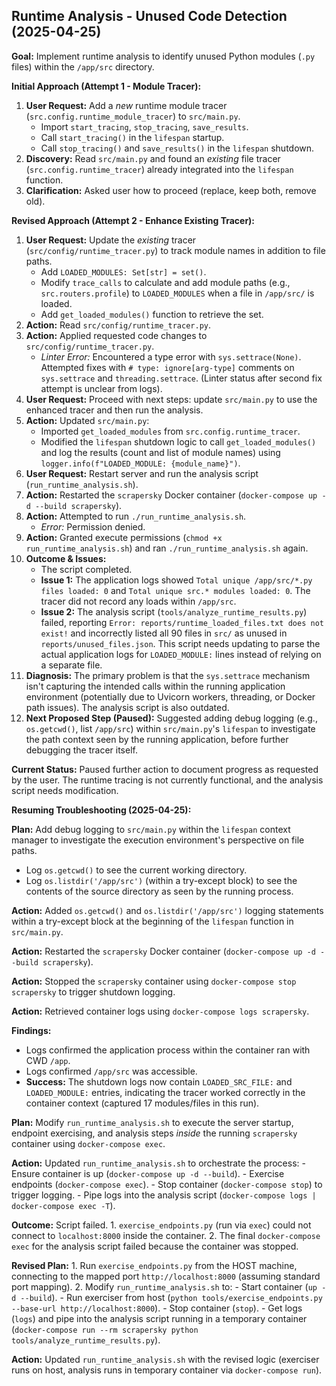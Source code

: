 ## Runtime Analysis - Unused Code Detection (2025-04-25)

**Goal:** Implement runtime analysis to identify unused Python modules (`.py` files) within the `/app/src` directory.

**Initial Approach (Attempt 1 - Module Tracer):**

1.  **User Request:** Add a _new_ runtime module tracer (`src.config.runtime_module_tracer`) to `src/main.py`.
    - Import `start_tracing`, `stop_tracing`, `save_results`.
    - Call `start_tracing()` in the `lifespan` startup.
    - Call `stop_tracing()` and `save_results()` in the `lifespan` shutdown.
2.  **Discovery:** Read `src/main.py` and found an _existing_ file tracer (`src.config.runtime_tracer`) already integrated into the `lifespan` function.
3.  **Clarification:** Asked user how to proceed (replace, keep both, remove old).

**Revised Approach (Attempt 2 - Enhance Existing Tracer):**

1.  **User Request:** Update the _existing_ tracer (`src/config/runtime_tracer.py`) to track module names in addition to file paths.
    - Add `LOADED_MODULES: Set[str] = set()`.
    - Modify `trace_calls` to calculate and add module paths (e.g., `src.routers.profile`) to `LOADED_MODULES` when a file in `/app/src/` is loaded.
    - Add `get_loaded_modules()` function to retrieve the set.
2.  **Action:** Read `src/config/runtime_tracer.py`.
3.  **Action:** Applied requested code changes to `src/config/runtime_tracer.py`.
    - _Linter Error:_ Encountered a type error with `sys.settrace(None)`. Attempted fixes with `# type: ignore[arg-type]` comments on `sys.settrace` and `threading.settrace`. (Linter status after second fix attempt is unclear from logs).
4.  **User Request:** Proceed with next steps: update `src/main.py` to use the enhanced tracer and then run the analysis.
5.  **Action:** Updated `src/main.py`:
    - Imported `get_loaded_modules` from `src.config.runtime_tracer`.
    - Modified the `lifespan` shutdown logic to call `get_loaded_modules()` and log the results (count and list of module names) using `logger.info(f"LOADED_MODULE: {module_name}")`.
6.  **User Request:** Restart server and run the analysis script (`run_runtime_analysis.sh`).
7.  **Action:** Restarted the `scrapersky` Docker container (`docker-compose up -d --build scrapersky`).
8.  **Action:** Attempted to run `./run_runtime_analysis.sh`.
    - _Error:_ Permission denied.
9.  **Action:** Granted execute permissions (`chmod +x run_runtime_analysis.sh`) and ran `./run_runtime_analysis.sh` again.
10. **Outcome & Issues:**
    - The script completed.
    - **Issue 1:** The application logs showed `Total unique /app/src/*.py files loaded: 0` and `Total unique src.* modules loaded: 0`. The tracer did not record any loads within `/app/src`.
    - **Issue 2:** The analysis script (`tools/analyze_runtime_results.py`) failed, reporting `Error: reports/runtime_loaded_files.txt does not exist!` and incorrectly listed all 90 files in `src/` as unused in `reports/unused_files.json`. This script needs updating to parse the actual application logs for `LOADED_MODULE:` lines instead of relying on a separate file.
11. **Diagnosis:** The primary problem is that the `sys.settrace` mechanism isn't capturing the intended calls within the running application environment (potentially due to Uvicorn workers, threading, or Docker path issues). The analysis script is also outdated.
12. **Next Proposed Step (Paused):** Suggested adding debug logging (e.g., `os.getcwd()`, list `/app/src`) within `src/main.py`'s `lifespan` to investigate the path context seen by the running application, before further debugging the tracer itself.

**Current Status:** Paused further action to document progress as requested by the user. The runtime tracing is not currently functional, and the analysis script needs modification.

**Resuming Troubleshooting (2025-04-25):**

**Plan:** Add debug logging to `src/main.py` within the `lifespan` context manager to investigate the execution environment's perspective on file paths.

- Log `os.getcwd()` to see the current working directory.
- Log `os.listdir('/app/src')` (within a try-except block) to see the contents of the source directory as seen by the running process.

**Action:** Added `os.getcwd()` and `os.listdir('/app/src')` logging statements within a try-except block at the beginning of the `lifespan` function in `src/main.py`.

**Action:** Restarted the `scrapersky` Docker container (`docker-compose up -d --build scrapersky`).

**Action:** Stopped the `scrapersky` container using `docker-compose stop scrapersky` to trigger shutdown logging.

**Action:** Retrieved container logs using `docker-compose logs scrapersky`.

**Findings:**

- Logs confirmed the application process within the container ran with CWD `/app`.
- Logs confirmed `/app/src` was accessible.
- **Success:** The shutdown logs now contain `LOADED_SRC_FILE:` and `LOADED_MODULE:` entries, indicating the tracer worked correctly in the container context (captured 17 modules/files in this run).

**Plan:** Modify `run_runtime_analysis.sh` to execute the server startup, endpoint exercising, and analysis steps _inside_ the running `scrapersky` container using `docker-compose exec`.

**Action:** Updated `run_runtime_analysis.sh` to orchestrate the process: - Ensure container is up (`docker-compose up -d --build`). - Exercise endpoints (`docker-compose exec`). - Stop container (`docker-compose stop`) to trigger logging. - Pipe logs into the analysis script (`docker-compose logs | docker-compose exec -T`).

**Outcome:** Script failed. 1. `exercise_endpoints.py` (run via `exec`) could not connect to `localhost:8000` inside the container. 2. The final `docker-compose exec` for the analysis script failed because the container was stopped.

**Revised Plan:** 1. Run `exercise_endpoints.py` from the HOST machine, connecting to the mapped port `http://localhost:8000` (assuming standard port mapping). 2. Modify `run_runtime_analysis.sh` to: - Start container (`up -d --build`). - Run exerciser from host (`python tools/exercise_endpoints.py --base-url http://localhost:8000`). - Stop container (`stop`). - Get logs (`logs`) and pipe into the analysis script running in a temporary container (`docker-compose run --rm scrapersky python tools/analyze_runtime_results.py`).

**Action:** Updated `run_runtime_analysis.sh` with the revised logic (exerciser runs on host, analysis runs in temporary container via `docker-compose run`).
